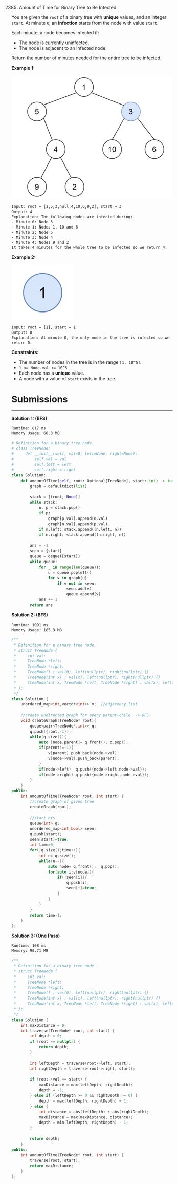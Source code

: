 2385. Amount of Time for Binary Tree to Be Infected

You are given the `root` of a binary tree with **unique** values, and an integer `start`. At minute `0`, an **infection** starts from the node with value `start`.

Each minute, a node becomes infected if:

* The node is currently uninfected.
* The node is adjacent to an infected node.

Return the number of minutes needed for the entire tree to be infected.

 

**Example 1:**

![2385_image-20220625231744-1.png](img/2385_image-20220625231744-1.png)
```
Input: root = [1,5,3,null,4,10,6,9,2], start = 3
Output: 4
Explanation: The following nodes are infected during:
- Minute 0: Node 3
- Minute 1: Nodes 1, 10 and 6
- Minute 2: Node 5
- Minute 3: Node 4
- Minute 4: Nodes 9 and 2
It takes 4 minutes for the whole tree to be infected so we return 4.
```

**Example 2:**

![2385_image-20220625231812-2.png](img/2385_image-20220625231812-2.png)
```
Input: root = [1], start = 1
Output: 0
Explanation: At minute 0, the only node in the tree is infected so we return 0.
```

**Constraints:**

* The number of nodes in the tree is in the range `[1, 10^5]`.
* `1 <= Node.val <= 10^5`
* Each node has a **unique** value.
* A node with a value of `start` exists in the tree.

# Submissions
---
**Solution 1: (BFS)**
```
Runtime: 817 ms
Memory Usage: 60.3 MB
```
```python
# Definition for a binary tree node.
# class TreeNode:
#     def __init__(self, val=0, left=None, right=None):
#         self.val = val
#         self.left = left
#         self.right = right
class Solution:
    def amountOfTime(self, root: Optional[TreeNode], start: int) -> int:
        graph = defaultdict(list)
        
        stack = [(root, None)]
        while stack: 
            n, p = stack.pop()
            if p: 
                graph[p.val].append(n.val)
                graph[n.val].append(p.val)
            if n.left: stack.append((n.left, n))
            if n.right: stack.append((n.right, n))
        
        ans = -1
        seen = {start}
        queue = deque([start])
        while queue: 
            for _ in range(len(queue)): 
                u = queue.popleft()
                for v in graph[u]: 
                    if v not in seen: 
                        seen.add(v)
                        queue.append(v)
            ans += 1
        return ans
```

**Solution 2: (BFS)**
```
Runtime: 1091 ms
Memory Usage: 185.3 MB
```
```c++
/**
 * Definition for a binary tree node.
 * struct TreeNode {
 *     int val;
 *     TreeNode *left;
 *     TreeNode *right;
 *     TreeNode() : val(0), left(nullptr), right(nullptr) {}
 *     TreeNode(int x) : val(x), left(nullptr), right(nullptr) {}
 *     TreeNode(int x, TreeNode *left, TreeNode *right) : val(x), left(left), right(right) {}
 * };
 */
class Solution {
    unordered_map<int,vector<int>> v;  //adjacency list

    //create undirected graph for every parent-child  -> BFS
    void createGraph(TreeNode* root){
        queue<pair<TreeNode*,int>> q;
        q.push({root,-1});
        while(q.size()){
            auto [node,parent]= q.front(); q.pop();
            if(parent!=-1){
                v[parent].push_back(node->val);
                v[node->val].push_back(parent);
            }
            if(node->left)  q.push({node->left,node->val});
            if(node->right) q.push({node->right,node->val});
        }   
    }
public:
    int amountOfTime(TreeNode* root, int start) {
        //create graph of given tree
        createGraph(root);

        //start bfs
        queue<int> q;
        unordered_map<int,bool> seen;
        q.push(start);
        seen[start]=true;
        int time=0;
        for(;q.size();time++){
            int n= q.size();
            while(n--){
                auto node= q.front();  q.pop();
                for(auto i:v[node]){
                    if(!seen[i]){
                        q.push(i);
                        seen[i]=true;
                    }
                }
            }
        }
        return time-1;
    }
};
```

**Solution 3: (One Pass)**
```
Runtime: 108 ms
Memory: 90.71 MB
```
```c++
/**
 * Definition for a binary tree node.
 * struct TreeNode {
 *     int val;
 *     TreeNode *left;
 *     TreeNode *right;
 *     TreeNode() : val(0), left(nullptr), right(nullptr) {}
 *     TreeNode(int x) : val(x), left(nullptr), right(nullptr) {}
 *     TreeNode(int x, TreeNode *left, TreeNode *right) : val(x), left(left), right(right) {}
 * };
 */
class Solution {
    int maxDistance = 0;
    int traverse(TreeNode* root, int start) {
        int depth = 0;
        if (root == nullptr) {
            return depth;
        }

        int leftDepth = traverse(root->left, start);
        int rightDepth = traverse(root->right, start);

        if (root->val == start) {
            maxDistance = max(leftDepth, rightDepth);
            depth = -1;
        } else if (leftDepth >= 0 && rightDepth >= 0) {
            depth = max(leftDepth, rightDepth) + 1;
        } else {
            int distance = abs(leftDepth) + abs(rightDepth);
            maxDistance = max(maxDistance, distance);
            depth = min(leftDepth, rightDepth) - 1;
        }

        return depth;
    }
public:
    int amountOfTime(TreeNode* root, int start) {
        traverse(root, start);
        return maxDistance;
    }
};
```

